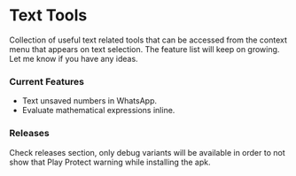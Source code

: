 # Text Tools
Collection of useful text related tools that can be accessed from the context menu that appears on text selection. The feature list will keep on growing. Let me know if you have any ideas.

### Current Features
- Text unsaved numbers in WhatsApp.
- Evaluate mathematical expressions inline.

### Releases
Check releases section, only debug variants will be available in order to not show that Play Protect warning while installing the apk.